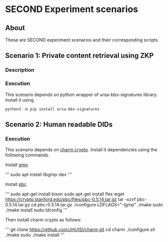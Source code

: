 # SECOND Experiment scenarios
## About
These are SECOND experiment scenarios and their corresponding scripts

## Scenario 1: Private content retrieval using ZKP
### Description
### Execution
This scenario depends on python wrapper of ursa-bbs-signatures library. Install it using

```
python3 -m pip install ursa-bbs-signatures
```

## Scenario 2: Human readable DIDs
### Execution
This scenario depends on [charm crypto](https://github.com/JHUISI/charm). Install
it dependencies using the following commands.

Install [gmp](https://gmplib.org/)

'''
sudo apt install libgmp-dev
'''

Install [pbc](https://crypto.stanford.edu/pbc/download.html)

'''
sudo apt-get install bison
sudo apt-get install flex
wget https://crypto.stanford.edu/pbc/files/pbc-0.5.14.tar.gz
tar -xzvf pbc-0.5.14.tar.gz
cd pbc-0.5.14.tar.gz
./configure LDFLAGS="-lgmp"
./make
sudo ./make install
sudo ldconfig
'''

Then install charm crypto as follows:

'''
git clone https://github.com/JHUISI/charm.git
cd charm
./configure.sh
./make
sudo ./make install
'''
